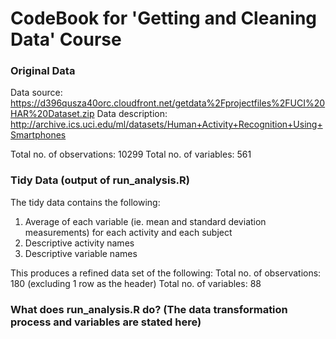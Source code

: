 # CodeBook for 'Getting and Cleaning Data' Course

### Original Data
Data source: https://d396qusza40orc.cloudfront.net/getdata%2Fprojectfiles%2FUCI%20HAR%20Dataset.zip
Data description: http://archive.ics.uci.edu/ml/datasets/Human+Activity+Recognition+Using+Smartphones

Total no. of observations: 10299
Total no. of variables: 561

### Tidy Data (output of run_analysis.R)
The tidy data contains the following:
1. Average of each variable (ie. mean and standard deviation measurements) for each activity and each subject 
2. Descriptive activity names
3. Descriptive variable names

This produces a refined data set of the following:
Total no. of observations: 180 (excluding 1 row as the header)
Total no. of variables: 88


### What does run_analysis.R do? (The data transformation process and variables are stated here)
